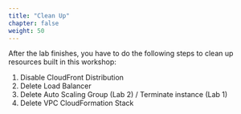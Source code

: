 ```yaml
---
title: "Clean Up"
chapter: false
weight: 50
---
```

After the lab finishes, you have to do the following steps to clean up resources built in this workshop:

1. Disable CloudFront Distribution
2. Delete Load Balancer
3. Delete Auto Scaling Group (Lab 2) / Terminate instance (Lab 1)
4. Delete VPC CloudFormation Stack